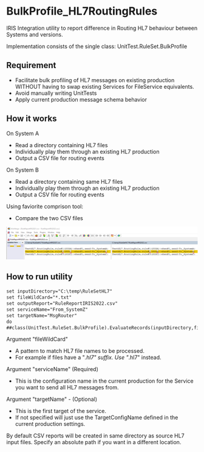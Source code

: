 # BulkProfile_HL7RoutingRules
IRIS Integration utility to report difference in Routing HL7 behaviour between Systems and versions.

Implementation consists of the single class: UnitTest.RuleSet.BulkProfile

## Requirement
* Facilitate bulk profiling of HL7 messages on existing production WITHOUT having to swap existing Services for FileService equivalents.
* Avoid manually writing UnitTests
* Apply current production message schema behavior

## How it works
On System A
* Read a directory containing HL7 files
* Individually play them through an existing HL7 production
* Output a CSV file for routing events

On System B
* Read a directory containing same HL7 files
* Individually play them through an existing HL7 production
* Output a CSV file for routing events

Using faviorite comprison tool:
* Compare the two CSV files

![Comparison of Report files](/images/CompareCSV.png "Comparison of Report files")

## How to run utility

```objectscript
set inputDirectory="C:\temp\RuleSetHL7"
set fileWildCard="*.txt"
set outputReport="RuleReportIRIS2022.csv"
set serviceName="From_SystemZ"
set targetName="MsgRouter"
do ##class(UnitTest.RuleSet.BulkProfile).EvaluateRecords(inputDirectory,fileWildCard,outputReport,serviceName,targetName)

```
Argument "fileWildCard"
 - A pattern to match HL7 file names to be processed.
 - For example if files have a "*.hl7" suffix. Use "*.hl7" instead.

Argument "serviceName" (Required)
 - This is the configuration name in the current production for the Service you want to send all HL7 messages from.

Argument "targetName" - (Optional)
 - This is the first target of the service.
 - If not specified will just use the TargetConfigName defined in the current production settings. 

By default CSV reports will be created in same directory as source HL7 input files. Specify an absolute path if you want in a different location.


